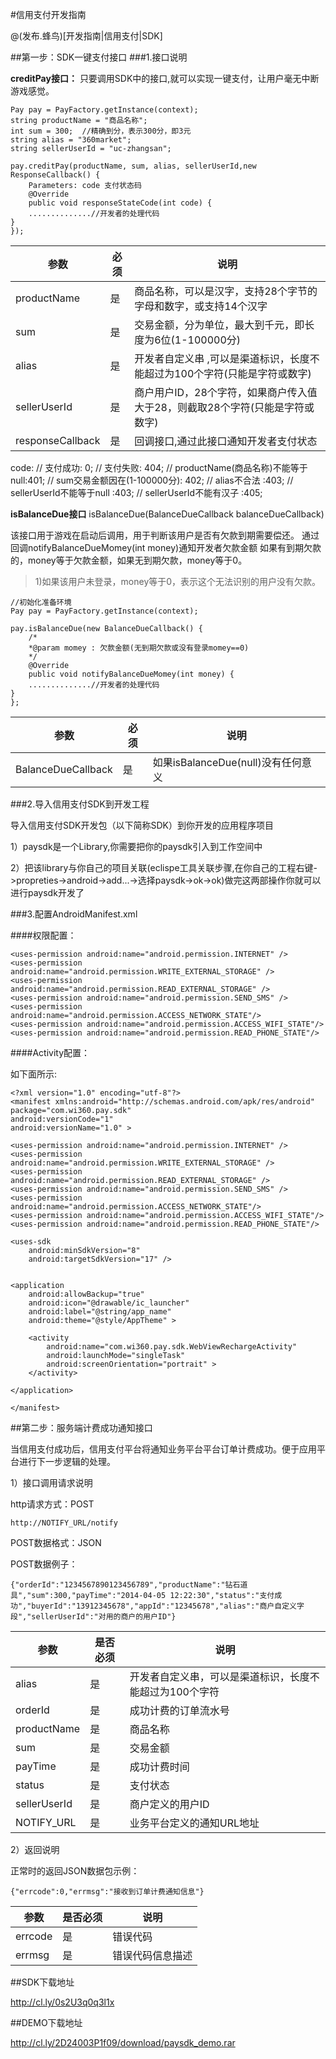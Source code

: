 
#信用支付开发指南

@(发布.蜂鸟)[开发指南|信用支付|SDK]


##第一步：SDK一键支付接口
###1.接口说明

**creditPay接口：**
只要调用SDK中的接口,就可以实现一键支付，让用户毫无中断游戏感觉。
    
    Pay pay = PayFactory.getInstance(context);
    string productName = "商品名称";
    int sum = 300;  //精确到分，表示300分，即3元
    string alias = "360market";
    string sellerUserId = "uc-zhangsan";
    
    pay.creditPay(productName, sum, alias, sellerUserId,new ResponseCallback() {
	    Parameters: code 支付状态码
	    @Override
    	public void responseStateCode(int code) {
		..............//开发者的处理代码
	}
    });
    

参数|必须|说明
---|-------|----    
productName|是|商品名称，可以是汉字，支持28个字节的字母和数字，或支持14个汉字
sum |是|交易金额，分为单位，最大到千元，即长度为6位(1-100000分)
alias|是|开发者自定义串 ,可以是渠道标识，长度不能超过为100个字符(只能是字符或数字)
sellerUserId|是|商户用户ID，28个字符，如果商户传入值大于28，则截取28个字符(只能是字符或数字)
responseCallback|是|回调接口,通过此接口通知开发者支付状态

code: 
	// 支付成功: 0;
	// 支付失败: 404;
	// productName(商品名称)不能等于null:401;
	// sum交易金额因在(1-100000分): 402;
	// alias不合法 :403;
	// sellerUserId不能等于null :403;
	// sellerUserId不能有汉子 :405;

**isBalanceDue接口**
isBalanceDue(BalanceDueCallback balanceDueCallback)	

该接口用于游戏在启动后调用，用于判断该用户是否有欠款到期需要偿还。
通过回调notifyBalanceDueMomey(int money)通知开发者欠款金额
如果有到期欠款的，money等于欠款金额，如果无到期欠款，money等于0。

>1)如果该用户未登录，money等于0，表示这个无法识别的用户没有欠款。	

    //初始化准备环境
    Pay pay = PayFactory.getInstance(context);

    pay.isBalanceDue(new BalanceDueCallback() {
	    /*
	    *@param momey : 欠款金额(无到期欠款或没有登录momey==0)
	    */
        @Override
        public void notifyBalanceDueMomey(int money) {
        ..............//开发者的处理代码
    }
    };
	

参数|必须|说明
----|----|----
BalanceDueCallback|是|如果isBalanceDue(null)没有任何意义


###2.导入信用支付SDK到开发工程

导入信用支付SDK开发包（以下简称SDK）到你开发的应用程序项目

1）paysdk是一个Library,你需要把你的paysdk引入到工作空间中

2）把该library与你自己的项目关联(eclispe工具关联步骤,在你自己的工程右键->propreties->android->add...->选择paysdk->ok->ok)做完这两部操作你就可以进行paysdk开发了


###3.配置AndroidManifest.xml

####权限配置：

    <uses-permission android:name="android.permission.INTERNET" />
    <uses-permission android:name="android.permission.WRITE_EXTERNAL_STORAGE" />
    <uses-permission android:name="android.permission.READ_EXTERNAL_STORAGE" />
    <uses-permission android:name="android.permission.SEND_SMS" />
    <uses-permission android:name="android.permission.ACCESS_NETWORK_STATE"/>
    <uses-permission android:name="android.permission.ACCESS_WIFI_STATE"/>
    <uses-permission android:name="android.permission.READ_PHONE_STATE"/>
####Activity配置：
    <activity
            android:name="com.wi360.pay.sdk.WebViewRechargeActivity">

如下面所示:

    <?xml version="1.0" encoding="utf-8"?>
    <manifest xmlns:android="http://schemas.android.com/apk/res/android"
    package="com.wi360.pay.sdk"
    android:versionCode="1"
    android:versionName="1.0" >

    <uses-permission android:name="android.permission.INTERNET" />
    <uses-permission android:name="android.permission.WRITE_EXTERNAL_STORAGE" />
    <uses-permission android:name="android.permission.READ_EXTERNAL_STORAGE" />
    <uses-permission android:name="android.permission.SEND_SMS" />
    <uses-permission android:name="android.permission.ACCESS_NETWORK_STATE"/>
    <uses-permission android:name="android.permission.ACCESS_WIFI_STATE"/>
    <uses-permission android:name="android.permission.READ_PHONE_STATE"/>
    
    <uses-sdk
        android:minSdkVersion="8"
        android:targetSdkVersion="17" />


    <application
        android:allowBackup="true"
        android:icon="@drawable/ic_launcher"
        android:label="@string/app_name"
        android:theme="@style/AppTheme" >

        <activity
            android:name="com.wi360.pay.sdk.WebViewRechargeActivity"
            android:launchMode="singleTask"
            android:screenOrientation="portrait" >
        </activity>

    </application>

    </manifest>



##第二步：服务端计费成功通知接口


当信用支付成功后，信用支付平台将通知业务平台平台订单计费成功。便于应用平台进行下一步逻辑的处理。

1）接口调用请求说明

http请求方式：POST

    http://NOTIFY_URL/notify

POST数据格式：JSON

POST数据例子：

    {"orderId":"1234567890123456789","productName":"钻石道具","sum":300,"payTime":"2014-04-05 12:22:30","status":"支付成功","buyerId":"13912345678","appId":"12345678","alias":"商户自定义字段","sellerUserId":"对用的商户的用户ID"}

参数|是否必须|说明
---|-------|----
alias|是|开发者自定义串，可以是渠道标识，长度不能超过为100个字符
orderId|是|成功计费的订单流水号
productName|是|商品名称
sum|是|交易金额
payTime|是|成功计费时间
status|是|支付状态
sellerUserId|是|商户定义的用户ID
NOTIFY_URL|是|业务平台定义的通知URL地址

2）返回说明

正常时的返回JSON数据包示例：

    {"errcode":0,"errmsg":"接收到订单计费通知信息"}

参数|是否必须|说明
---|-------|----
errcode|是|错误代码
errmsg|是|错误代码信息描述

##SDK下载地址

http://cl.ly/0s2U3q0q3l1x

##DEMO下载地址

http://cl.ly/2D24003P1f09/download/paysdk_demo.rar



